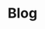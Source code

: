 ---
title: "Blog"
# meta description
description: ""
metakeywords: ""
# save as draft
draft: false
---